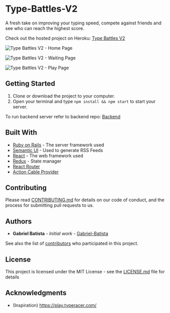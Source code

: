 # Type-Battles-V2

A fresh take on improving your typing speed, compete against friends and see who can reach the highest score.

Check out the hosted project on Heroku: [Type Battles V2](http://type-battles-v2.herokuapp.com/)

![Type Battles V2 - Home Page](http://i68.tinypic.com/wkfpcz.png)

![Type Battles V2 - Waiting Page](http://i67.tinypic.com/2vd1q14.png)

![Type Battles V2 - Play Page](http://i64.tinypic.com/2e0mfl5.png)


## Getting Started

1. Clone or download the project to your computer.
2. Open your terminal and type `npm install && npm start` to start your server.

To run backend server refer to backend repo:
[Backend](https://github.com/Gabriel-Batista/type-blattles-v2-backend)

## Built With

* [Ruby on Rails](https://rubyonrails.org/) - The server framework used
* [Semantic UI](https://react.semantic-ui.com/) - Used to generate RSS Feeds
* [React](https://github.com/facebook/react) - The web framework used
* [Redux](https://github.com/reduxjs/react-redux) - State manager
* [React Router](https://github.com/ReactTraining/react-router)
* [Action Cable Provider](https://github.com/cpunion/react-actioncable-provider)

## Contributing

Please read [CONTRIBUTING.md](https://gist.github.com/PurpleBooth/b24679402957c63ec426) for details on our code of conduct, and the process for submitting pull requests to us.

## Authors

* **Gabriel Batista** - *Initial work* - [Gabriel-Batista](https://github.com/Gabriel-Batista)

See also the list of [contributors](https://github.com/your/project/contributors) who participated in this project.

## License

This project is licensed under the MIT License - see the [LICENSE.md](LICENSE.md) file for details

## Acknowledgments

* (Inspiration) https://play.typeracer.com/

